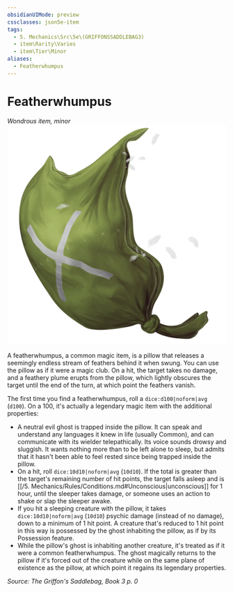 ```yaml
---
obsidianUIMode: preview
cssclasses: json5e-item
tags:
  - 5. Mechanics\Src\5e\(GRIFFONSSADDLEBAG3)
  - item\Rarity\Varies
  - item\Tier\Minor
aliases:
  - Featherwhumpus
---
```

# Featherwhumpus
*Wondrous item, minor*  
![](https://raw.githubusercontent.com/TheGiddyLimit/homebrew-img/main/img/GriffonsSaddlebag3/Featherwhumpus.webp#right)  


A featherwhumpus, a common magic item, is a pillow that releases a seemingly endless stream of feathers behind it when swung. You can use the pillow as if it were a magic club. On a hit, the target takes no damage, and a feathery plume erupts from the pillow, which lightly obscures the target until the end of the turn, at which point the feathers vanish.

The first time you find a featherwhumpus, roll a `dice:d100|noform|avg` (`d100`). On a 100, it's actually a legendary magic item with the additional properties:

- A neutral evil ghost is trapped inside the pillow. It can speak and understand any languages it knew in life (usually Common), and can communicate with its wielder telepathically. Its voice sounds drowsy and sluggish. It wants nothing more than to be left alone to sleep, but admits that it hasn't been able to feel rested since being trapped inside the pillow.  
- On a hit, roll `dice:10d10|noform|avg` (`10d10`). If the total is greater than the target's remaining number of hit points, the target falls asleep and is [[/5. Mechanics/Rules/Conditions.md#Unconscious\|unconscious]] for 1 hour, until the sleeper takes damage, or someone uses an action to shake or slap the sleeper awake.  
- If you hit a sleeping creature with the pillow, it takes `dice:10d10|noform|avg` (`10d10`) psychic damage (instead of no damage), down to a minimum of 1 hit point. A creature that's reduced to 1 hit point in this way is possessed by the ghost inhabiting the pillow, as if by its Possession feature.  
- While the pillow's ghost is inhabiting another creature, it's treated as if it were a common featherwhumpus. The ghost magically returns to the pillow if it's forced out of the creature while on the same plane of existence as the pillow, at which point it regains its legendary properties.  

*Source: The Griffon's Saddlebag, Book 3 p. 0*
